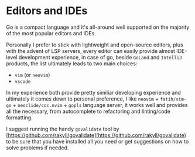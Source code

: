 # Editors and IDEs

Go is a compact language and it's all-around well supported on the majority of
the most popular editors and IDEs.

Personally I prefer to stick with lightweight and open-source editors, plus
with the advent of LSP servers, every editor can easily provide almost
IDE-level development experience, in case of go, beside `GoLand` and `IntelliJ`
products, the list ultimately leads to two main choices:

- `vim` (or `neovim`)
- `vscode`

In my experience both provide pretty similiar developing experience and
ultimately it comes down to personal preference, I like `neovim` +
`fatih/vim-go` + `neoclide/coc.nvim` + `gopls` language server, it works well
and provides all the necessary, from autocomplete to refactoring and
linting/code formatting.

I suggest running the handy `govalidate` tool by
[https://github.com/rakyll/govalidate](https://github.com/rakyll/govalidate) to
be sure that you have installed all you need or get suggestions on how to solve
problems if needed.
